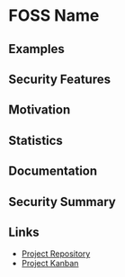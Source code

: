 # FOSS Name

## Examples 

## Security Features 

## Motivation

## Statistics

## Documentation

## Security Summary

## Links
* [Project Repository](https://github.com/isxbot/software-assurance)
* [Project Kanban](https://github.com/isxbot/software-assurance/projects/1)

